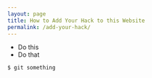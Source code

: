 ```yaml
---
layout: page
title: How to Add Your Hack to this Website
permalink: /add-your-hack/
---
```


- Do this
- Do that


```sh
$ git something
```
